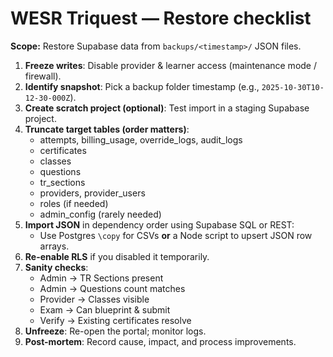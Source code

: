 # WESR Triquest — Restore checklist

**Scope:** Restore Supabase data from `backups/<timestamp>/` JSON files.

1. **Freeze writes**: Disable provider & learner access (maintenance mode / firewall).
2. **Identify snapshot**: Pick a backup folder timestamp (e.g., `2025-10-30T10-12-30-000Z`).
3. **Create scratch project (optional)**: Test import in a staging Supabase project.
4. **Truncate target tables (order matters)**:
   - attempts, billing_usage, override_logs, audit_logs
   - certificates
   - classes
   - questions
   - tr_sections
   - providers, provider_users
   - roles (if needed)
   - admin_config (rarely needed)
5. **Import JSON** in dependency order using Supabase SQL or REST:
   - Use Postgres `\copy` for CSVs **or** a Node script to upsert JSON row arrays.
6. **Re-enable RLS** if you disabled it temporarily.
7. **Sanity checks**:
   - Admin → TR Sections present
   - Admin → Questions count matches
   - Provider → Classes visible
   - Exam → Can blueprint & submit
   - Verify → Existing certificates resolve
8. **Unfreeze**: Re-open the portal; monitor logs.
9. **Post-mortem**: Record cause, impact, and process improvements.
